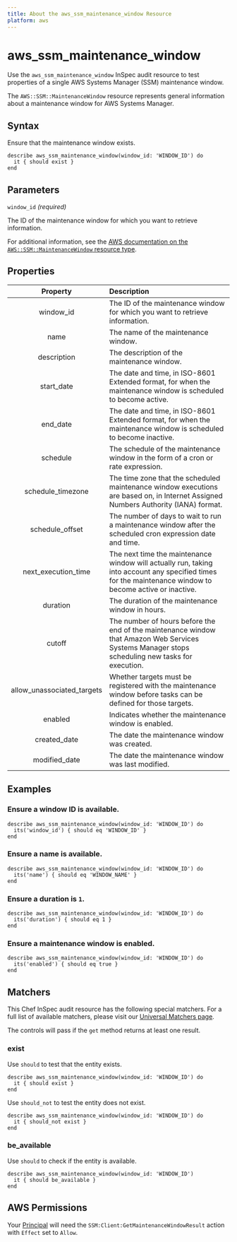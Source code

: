 ```yaml
---
title: About the aws_ssm_maintenance_window Resource
platform: aws
---
```


# aws_ssm_maintenance_window

Use the `aws_ssm_maintenance_window` InSpec audit resource to test properties of a single AWS Systems Manager (SSM) maintenance window.

The `AWS::SSM::MaintenanceWindow` resource represents general information about a maintenance window for AWS Systems Manager.

## Syntax

Ensure that the maintenance window exists.

    describe aws_ssm_maintenance_window(window_id: 'WINDOW_ID') do
      it { should exist }
    end

## Parameters

`window_id` _(required)_

The ID of the maintenance window for which you want to retrieve information.

For additional information, see the [AWS documentation on the `AWS::SSM::MaintenanceWindow` resource type](https://docs.aws.amazon.com/AWSCloudFormation/latest/UserGuide/aws-resource-ssm-maintenancewindow.html).

## Properties

| Property | Description |
| :---: | :--- |
| window_id | The ID of the maintenance window for which you want to retrieve information. |
| name | The name of the maintenance window. |
| description | The description of the maintenance window. |
| start_date | The date and time, in ISO-8601 Extended format, for when the maintenance window is scheduled to become active. |
| end_date | The date and time, in ISO-8601 Extended format, for when the maintenance window is scheduled to become inactive. |
| schedule | The schedule of the maintenance window in the form of a cron or rate expression. |
| schedule_timezone | The time zone that the scheduled maintenance window executions are based on, in Internet Assigned Numbers Authority (IANA) format. |
| schedule_offset | The number of days to wait to run a maintenance window after the scheduled cron expression date and time. |
| next_execution_time | The next time the maintenance window will actually run, taking into account any specified times for the maintenance window to become active or inactive. |
| duration | The duration of the maintenance window in hours. |
| cutoff | The number of hours before the end of the maintenance window that Amazon Web Services Systems Manager stops scheduling new tasks for execution. |
| allow_unassociated_targets | Whether targets must be registered with the maintenance window before tasks can be defined for those targets. |
| enabled | Indicates whether the maintenance window is enabled. |
| created_date | The date the maintenance window was created. |
| modified_date | The date the maintenance window was last modified. |

## Examples

### Ensure a window ID is available.

    describe aws_ssm_maintenance_window(window_id: 'WINDOW_ID') do
      its('window_id') { should eq 'WINDOW_ID' }
    end

### Ensure a name is available.

    describe aws_ssm_maintenance_window(window_id: 'WINDOW_ID') do
      its('name') { should eq 'WINDOW_NAME' }
    end

### Ensure a duration is `1`.

    describe aws_ssm_maintenance_window(window_id: 'WINDOW_ID') do
      its('duration') { should eq 1 }
    end

### Ensure a maintenance window is enabled.

    describe aws_ssm_maintenance_window(window_id: 'WINDOW_ID') do
      its('enabled') { should eq true }
    end

## Matchers

This Chef InSpec audit resource has the following special matchers. For a full list of available matchers, please visit our [Universal Matchers page](https://www.inspec.io/docs/reference/matchers/).

The controls will pass if the `get` method returns at least one result.

### exist

Use `should` to test that the entity exists.

    describe aws_ssm_maintenance_window(window_id: 'WINDOW_ID') do
      it { should exist }
    end

Use `should_not` to test the entity does not exist.

    describe aws_ssm_maintenance_window(window_id: 'WINDOW_ID') do
      it { should_not exist }
    end

### be_available

Use `should` to check if the entity is available.

    describe aws_ssm_maintenance_window(window_id: 'WINDOW_ID')
      it { should be_available }
    end

## AWS Permissions

Your [Principal](https://docs.aws.amazon.com/IAM/latest/UserGuide/intro-structure.html#intro-structure-principal) will need the `SSM:Client:GetMaintenanceWindowResult` action with `Effect` set to `Allow`.
